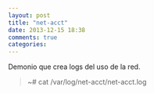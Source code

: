 ```yaml
---
layout: post
title: "net-acct"
date: 2013-12-15 18:38
comments: true
categories: 
---
```

Demonio que crea logs del uso de la red.

>~# cat /var/log/net-acct/net-acct.log


